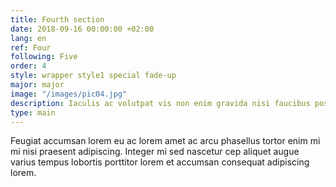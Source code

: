 ```yaml
---
title: Fourth section
date: 2018-09-16 00:00:00 +02:00
lang: en
ref: Four
following: Five
order: 4
style: wrapper style1 special fade-up
major: major
image: "/images/pic04.jpg"
description: Iaculis ac volutpat vis non enim gravida nisi faucibus posuere arcu consequat
type: main
---
```


Feugiat accumsan lorem eu ac lorem amet ac arcu phasellus tortor enim mi mi nisi praesent adipiscing. Integer mi sed nascetur cep aliquet augue varius tempus lobortis porttitor lorem et accumsan consequat adipiscing lorem.

